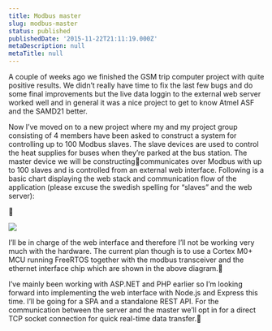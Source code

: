 ```yaml
---
title: Modbus master
slug: modbus-master
status: published
publishedDate: '2015-11-22T21:11:19.000Z'
metaDescription: null
metaTitle: null
---
```


A couple of weeks ago we finished the GSM trip computer project with quite positive results. We didn’t really have time to fix the last few bugs and do some final improvements but the live data loggin to the external web server worked well and in general it was a nice project to get to know Atmel ASF and the SAMD21 better.

Now I’ve moved on to a new project where my and my project group consisting of 4 members have been asked to construct a system for controlling up to 100 Modbus slaves. The slave devices are used to control the heat supplies for buses when they’re parked at the bus station. The master device we will be constructingcommunicates over Modbus with up to 100 slaves and is controlled from an external web interface. Following is a basic chart displaying the web stack and communication flow of the application (please excuse the swedish spelling for “slaves” and the web server):



![](https://di2hdke024x80.cloudfront.net/images/Kommunikationsschema+-+Kommunikationsschema+(1).png)

I’ll be in charge of the web interface and therefore I’ll not be working very much with the hardware. The current plan though is to use a Cortex M0+ MCU running FreeRTOS together with the modbus transceiver and the ethernet interface chip which are shown in the above diagram.

I’ve mainly been working with ASP.NET and PHP earlier so I’m looking forward into implementing the web interface with Node.js and Express this time. I’ll be going for a SPA and a standalone REST API. For the communication between the server and the master we’ll opt in for a direct TCP socket connection for quick real-time data transfer.


